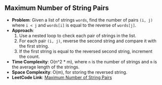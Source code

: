 ## Maximum Number of String Pairs
- **Problem**: Given a list of strings `words`, find the number of pairs `(i, j)` where `i < j` and `words[i]` is equal to the reverse of `words[j]`.
- **Approach**: 
  1. Use a nested loop to check each pair of strings in the list.
  2. For each pair `(i, j)`, reverse the second string and compare it with the first string.
  3. If the first string is equal to the reversed second string, increment the count.
- **Time Complexity**: O(n^2 * m), where `n` is the number of strings and `m` is the average length of the strings.
- **Space Complexity**: O(m), for storing the reversed string.
- **LeetCode Link**: [Maximum Number of String Pairs](https://leetcode.com/problems/maximum-number-of-string-pairs/)
